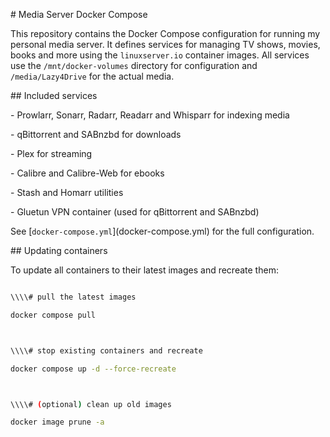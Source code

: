 \# Media Server Docker Compose



This repository contains the Docker Compose configuration for running my personal media server. It defines services for managing TV shows, movies, books and more using the `linuxserver.io` container images.  All services use the `/mnt/docker-volumes` directory for configuration and `/media/Lazy4Drive` for the actual media.



\## Included services

\- Prowlarr, Sonarr, Radarr, Readarr and Whisparr for indexing media

\- qBittorrent and SABnzbd for downloads

\- Plex for streaming

\- Calibre and Calibre-Web for ebooks

\- Stash and Homarr utilities

\- Gluetun VPN container (used for qBittorrent and SABnzbd)



See \[`docker-compose.yml`](docker-compose.yml) for the full configuration.



\## Updating containers

To update all containers to their latest images and recreate them:



```bash

\\\\# pull the latest images

docker compose pull



\\\\# stop existing containers and recreate

docker compose up -d --force-recreate



\\\\# (optional) clean up old images

docker image prune -a







